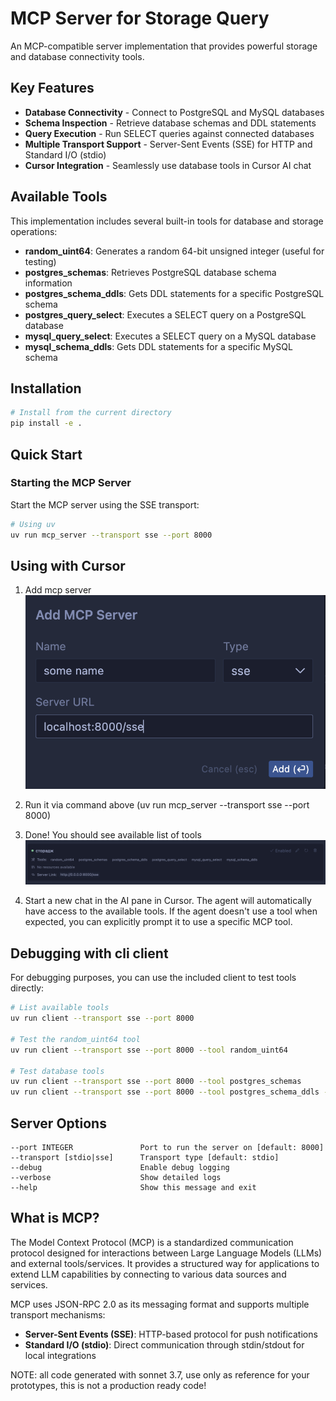 # MCP Server for Storage Query

An MCP-compatible server implementation that provides powerful storage and database connectivity tools.

## Key Features

- **Database Connectivity** - Connect to PostgreSQL and MySQL databases
- **Schema Inspection** - Retrieve database schemas and DDL statements
- **Query Execution** - Run SELECT queries against connected databases
- **Multiple Transport Support** - Server-Sent Events (SSE) for HTTP and Standard I/O (stdio)
- **Cursor Integration** - Seamlessly use database tools in Cursor AI chat

## Available Tools

This implementation includes several built-in tools for database and storage operations:

- **random_uint64**: Generates a random 64-bit unsigned integer (useful for testing)
- **postgres_schemas**: Retrieves PostgreSQL database schema information
- **postgres_schema_ddls**: Gets DDL statements for a specific PostgreSQL schema
- **postgres_query_select**: Executes a SELECT query on a PostgreSQL database
- **mysql_query_select**: Executes a SELECT query on a MySQL database
- **mysql_schema_ddls**: Gets DDL statements for a specific MySQL schema

## Installation

```bash
# Install from the current directory
pip install -e .
```

## Quick Start

### Starting the MCP Server

Start the MCP server using the SSE transport:

```bash
# Using uv
uv run mcp_server --transport sse --port 8000
```

## Using with Cursor

1. Add mcp server
![Cursor MCP Server Setup](_media/screen2.png)

2. Run it via command above (uv run mcp_server --transport sse --port 8000)

3. Done! You should see available list of tools
![Cursor MCP Server Setup](_media/screen1.png)

4. Start a new chat in the AI pane in Cursor. The agent will automatically have access to the available tools. If the agent doesn't use a tool when expected, you can explicitly prompt it to use a specific MCP tool.

## Debugging with cli client

For debugging purposes, you can use the included client to test tools directly:

```bash
# List available tools
uv run client --transport sse --port 8000

# Test the random_uint64 tool
uv run client --transport sse --port 8000 --tool random_uint64

# Test database tools
uv run client --transport sse --port 8000 --tool postgres_schemas
uv run client --transport sse --port 8000 --tool postgres_schema_ddls --args '{"schema_name": "public"}'
```

## Server Options

```
--port INTEGER               Port to run the server on [default: 8000]
--transport [stdio|sse]      Transport type [default: stdio]
--debug                      Enable debug logging
--verbose                    Show detailed logs
--help                       Show this message and exit
```

## What is MCP?

The Model Context Protocol (MCP) is a standardized communication protocol designed for interactions between Large Language Models (LLMs) and external tools/services. It provides a structured way for applications to extend LLM capabilities by connecting to various data sources and services.

MCP uses JSON-RPC 2.0 as its messaging format and supports multiple transport mechanisms:
- **Server-Sent Events (SSE)**: HTTP-based protocol for push notifications
- **Standard I/O (stdio)**: Direct communication through stdin/stdout for local integrations


NOTE:
all code generated with sonnet 3.7, use only as reference for your prototypes, this is not a production ready code!